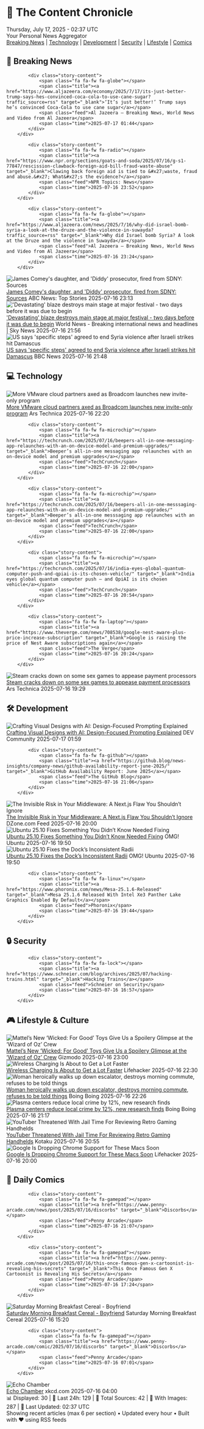 <!-- Processing 54 RSS feeds at 2025-07-17 02:37:17 UTC -->
<!-- Processing: XKCD -->
<!-- Processing: Penny Arcade -->
<!-- Processing: Cyanide & Happiness -->
<!-- Processing: Questionable Content -->
<!-- Processing: Dinosaur Comics -->
<!-- Processing: CNN Top Stories -->
<!-- Processing: BBC Breaking News -->
<!-- Processing: Al Jazeera Breaking News -->
<!-- Processing: Reuters World News -->
<!-- Processing: Associated Press Breaking -->
<!-- Processing: ABC News Breaking -->
<!-- Processing: Sky News World -->
<!-- Processing: TechCrunch -->
<!-- Processing: O'Reilly Radar -->
<!-- Processing: Slashdot -->
<!-- Processing: Dev.to -->
<!-- Processing: Phoronix Linux News -->
<!-- Processing: OMG! Ubuntu -->
<!-- Processing: Linux.com -->
<!-- Processing: InfoQ -->
<!-- Processing: DZone -->
<!-- Processing: Martin Fowler -->
<!-- Processing: Coding Horror -->
<!-- Processing: Lifehacker -->
<!-- Processing: Kotaku -->
<!-- Processing: Schneier on Security -->
<!-- Generated 5 new posts out of 26 feeds processed -->
<div class="newspaper-header">
    <h1 class="newspaper-title">📰 The Content Chronicle</h1>
    <div class="newspaper-date">Thursday, July 17, 2025 - 02:37 UTC</div>
    <div class="newspaper-subtitle">Your Personal News Aggregator</div>
</div>

<div class="newspaper-nav">
    <a href="#breaking">Breaking News</a> |
    <a href="#tech">Technology</a> |
    <a href="#dev">Development</a> |
    <a href="#security">Security</a> |
    <a href="#lifestyle">Lifestyle</a> |
    <a href="#webcomics">Comics</a>
</div>

<div class="news-section breaking-news" id="breaking">
<h2 class="section-header">🚨 Breaking News</h2>
<div class="stories-container">
<div class="story">
            
            <div class="story-content">
                <span class="fa fa-fw fa-globe"></span>
                <span class="title"><a href="https://www.aljazeera.com/economy/2025/7/17/its-just-better-trump-says-hes-convinced-coca-cola-to-use-cane-sugar?traffic_source=rss" target="_blank">‘It’s just better!’ Trump says he’s convinced Coca-Cola to use cane sugar</a></span>
                <span class="feed">Al Jazeera – Breaking News, World News and Video from Al Jazeera</span>
                <span class="time">2025-07-17 01:44</span>
            </div>
        </div>
<div class="story">
            
            <div class="story-content">
                <span class="fa fa-fw fa-radio"></span>
                <span class="title"><a href="https://www.npr.org/sections/goats-and-soda/2025/07/16/g-s1-77847/rescission-clawback-foreign-aid-bill-fraud-waste-abuse" target="_blank">Clawing back foreign aid is tied to &#x27;waste, fraud and abuse.&#x27; What&#x27;s the evidence?</a></span>
                <span class="feed">NPR Topics: News</span>
                <span class="time">2025-07-16 23:52</span>
            </div>
        </div>
<div class="story">
            
            <div class="story-content">
                <span class="fa fa-fw fa-globe"></span>
                <span class="title"><a href="https://www.aljazeera.com/news/2025/7/16/why-did-israel-bomb-syria-a-look-at-the-druze-and-the-violence-in-suwayda?traffic_source=rss" target="_blank">Why did Israel bomb Syria? A look at the Druze and the violence in Suwayda</a></span>
                <span class="feed">Al Jazeera – Breaking News, World News and Video from Al Jazeera</span>
                <span class="time">2025-07-16 23:24</span>
            </div>
        </div>
<div class="story">
            <img src="https://s.abcnews.com/images/US/comey-ap-er-250716_1752704952280_hpMain_4x3t_384.jpg" alt="James Comey&#x27;s daughter, and &#x27;Diddy&#x27; prosecutor, fired from SDNY: Sources" class="story-image" loading="lazy" onerror="this.style.display='none'">
            <div class="story-content">
                <span class="fa fa-fw fa-tv"></span>
                <span class="title"><a href="https://abcnews.go.com/US/maurene-comey-fired-doj-southern-district-new-york/story?id=123817739" target="_blank">James Comey&#x27;s daughter, and &#x27;Diddy&#x27; prosecutor, fired from SDNY: Sources</a></span>
                <span class="feed">ABC News: Top Stories</span>
                <span class="time">2025-07-16 23:13</span>
            </div>
        </div>
<div class="story">
            <img src="https://e3.365dm.com/25/07/1920x1080/skynews-tomorrowland-belgium_6966626.jpg?20250716234247" alt="&#x27;Devastating&#x27; blaze destroys main stage at major festival - two days before it was due to begin" class="story-image" loading="lazy" onerror="this.style.display='none'">
            <div class="story-content">
                <span class="fa fa-fw fa-satellite"></span>
                <span class="title"><a href="https://news.sky.com/story/tomorrowland-devastating-blaze-destroys-main-stage-at-major-festival-two-days-before-it-was-due-to-begin-13397743" target="_blank">&#x27;Devastating&#x27; blaze destroys main stage at major festival - two days before it was due to begin</a></span>
                <span class="feed">World News - Breaking international news and headlines | Sky News</span>
                <span class="time">2025-07-16 21:56</span>
            </div>
        </div>
<div class="story">
            <img src="https://ichef.bbci.co.uk/ace/standard/240/cpsprodpb/ebbf/live/adcf4f70-6291-11f0-b903-f515e3045d80.jpg" alt="US says &#x27;specific steps&#x27; agreed to end Syria violence after Israeli strikes hit Damascus" class="story-image" loading="lazy" onerror="this.style.display='none'">
            <div class="story-content">
                <span class="fa fa-fw fa-earth-americas"></span>
                <span class="title"><a href="https://www.bbc.com/news/articles/cp90l77187zo" target="_blank">US says &#x27;specific steps&#x27; agreed to end Syria violence after Israeli strikes hit Damascus</a></span>
                <span class="feed">BBC News</span>
                <span class="time">2025-07-16 21:48</span>
            </div>
        </div>
</div>
</div>
<div class="news-section tech-news" id="tech">
<h2 class="section-header">💻 Technology</h2>
<div class="stories-container">
<div class="story">
            <img src="https://cdn.arstechnica.net/wp-content/uploads/2025/07/GettyImages-1755494482-500x500.jpg" alt="More VMware cloud partners axed as Broadcom launches new invite-only program" class="story-image" loading="lazy" onerror="this.style.display='none'">
            <div class="story-content">
                <span class="fa fa-fw fa-cog"></span>
                <span class="title"><a href="https://arstechnica.com/information-technology/2025/07/more-vmware-cloud-partners-axed-as-broadcom-launches-new-invite-only-program/" target="_blank">More VMware cloud partners axed as Broadcom launches new invite-only program</a></span>
                <span class="feed">Ars Technica</span>
                <span class="time">2025-07-16 22:20</span>
            </div>
        </div>
<div class="story">
            
            <div class="story-content">
                <span class="fa fa-fw fa-microchip"></span>
                <span class="title"><a href="https://techcrunch.com/2025/07/16/beepers-all-in-one-messaging-app-relaunches-with-an-on-device-model-and-premium-upgrades/" target="_blank">Beeper’s all-in-one messaging app relaunches with an on-device model and premium upgrades</a></span>
                <span class="feed">TechCrunch</span>
                <span class="time">2025-07-16 22:00</span>
            </div>
        </div>
<div class="story">
            
            <div class="story-content">
                <span class="fa fa-fw fa-microchip"></span>
                <span class="title"><a href="https://techcrunch.com/2025/07/16/beepers-all-in-one-messsaging-app-relaunches-with-an-on-device-model-and-premium-upgrades/" target="_blank">Beeper’s all-in-one messsaging app relaunches with an on-device model and premium upgrades</a></span>
                <span class="feed">TechCrunch</span>
                <span class="time">2025-07-16 22:00</span>
            </div>
        </div>
<div class="story">
            
            <div class="story-content">
                <span class="fa fa-fw fa-microchip"></span>
                <span class="title"><a href="https://techcrunch.com/2025/07/16/india-eyes-global-quantum-computer-push-and-qpiai-is-its-chosen-vehicle/" target="_blank">India eyes global quantum computer push — and QpiAI is its chosen vehicle</a></span>
                <span class="feed">TechCrunch</span>
                <span class="time">2025-07-16 20:54</span>
            </div>
        </div>
<div class="story">
            
            <div class="story-content">
                <span class="fa fa-fw fa-laptop"></span>
                <span class="title"><a href="https://www.theverge.com/news/708538/google-nest-aware-plus-price-increase-subscription" target="_blank">Google is raising the price of Nest Aware subscriptions again</a></span>
                <span class="feed">The Verge</span>
                <span class="time">2025-07-16 20:24</span>
            </div>
        </div>
<div class="story">
            <img src="https://cdn.arstechnica.net/wp-content/uploads/2025/07/incest-500x500-1752693605.png" alt="Steam cracks down on some sex games to appease payment processors" class="story-image" loading="lazy" onerror="this.style.display='none'">
            <div class="story-content">
                <span class="fa fa-fw fa-cog"></span>
                <span class="title"><a href="https://arstechnica.com/gaming/2025/07/steam-cracks-down-on-some-sex-games-to-appease-payment-processors/" target="_blank">Steam cracks down on some sex games to appease payment processors</a></span>
                <span class="feed">Ars Technica</span>
                <span class="time">2025-07-16 19:29</span>
            </div>
        </div>
</div>
</div>
<div class="news-section dev-news" id="dev">
<h2 class="section-header">🛠️ Development</h2>
<div class="stories-container">
<div class="story">
            <img src="https://media2.dev.to/dynamic/image/width=800%2Cheight=%2Cfit=scale-down%2Cgravity=auto%2Cformat=auto/https%3A%2F%2Fdev-to-uploads.s3.amazonaws.com%2Fuploads%2Farticles%2Fqhvs6dwpzm7uxsu3low8.png" alt="Crafting Visual Designs with AI: Design-Focused Prompting Explained" class="story-image" loading="lazy" onerror="this.style.display='none'">
            <div class="story-content">
                <span class="fa fa-fw fa-code"></span>
                <span class="title"><a href="https://dev.to/david_ocean_d-libro/crafting-visual-designs-with-ai-design-focused-prompting-explained-4909" target="_blank">Crafting Visual Designs with AI: Design-Focused Prompting Explained</a></span>
                <span class="feed">DEV Community</span>
                <span class="time">2025-07-17 01:59</span>
            </div>
        </div>
<div class="story">
            
            <div class="story-content">
                <span class="fa fa-fw fa-github"></span>
                <span class="title"><a href="https://github.blog/news-insights/company-news/github-availability-report-june-2025/" target="_blank">GitHub Availability Report: June 2025</a></span>
                <span class="feed">The GitHub Blog</span>
                <span class="time">2025-07-16 21:06</span>
            </div>
        </div>
<div class="story">
            <img src="https://dz2cdn1.dzone.com/thumbnail?fid=18519324&w=600" alt="The Invisible Risk in Your Middleware: A Next.js Flaw You Shouldn’t Ignore" class="story-image" loading="lazy" onerror="this.style.display='none'">
            <div class="story-content">
                <span class="fa fa-fw fa-newspaper"></span>
                <span class="title"><a href="https://dzone.com/articles/nextjs-middleware-vulnerability" target="_blank">The Invisible Risk in Your Middleware: A Next.js Flaw You Shouldn’t Ignore</a></span>
                <span class="feed">DZone.com Feed</span>
                <span class="time">2025-07-16 20:00</span>
            </div>
        </div>
<div class="story">
            <img src="https://i0.wp.com/www.omgubuntu.co.uk/wp-content/uploads/2025/07/fix-over.jpg?resize=406%2C232&amp;ssl=1" alt="Ubuntu 25.10 Fixes Something You Didn’t Know Needed Fixing" class="story-image" loading="lazy" onerror="this.style.display='none'">
            <div class="story-content">
                <span class="fa fa-fw fa-ubuntu"></span>
                <span class="title"><a href="https://www.omgubuntu.co.uk/2025/07/ubuntu-25-10-gives-the-dock-a-rounder-radii" target="_blank">Ubuntu 25.10 Fixes Something You Didn’t Know Needed Fixing</a></span>
                <span class="feed">OMG! Ubuntu</span>
                <span class="time">2025-07-16 19:50</span>
            </div>
        </div>
<div class="story">
            <img src="https://i0.wp.com/www.omgubuntu.co.uk/wp-content/uploads/2025/07/fix-over.jpg?resize=406%2C232&amp;ssl=1" alt="Ubuntu 25.10 Fixes the Dock’s Inconsistent Radii" class="story-image" loading="lazy" onerror="this.style.display='none'">
            <div class="story-content">
                <span class="fa fa-fw fa-ubuntu"></span>
                <span class="title"><a href="https://www.omgubuntu.co.uk/2025/07/ubuntu-25-10-gives-the-dock-a-rounder-radii" target="_blank">Ubuntu 25.10 Fixes the Dock’s Inconsistent Radii</a></span>
                <span class="feed">OMG! Ubuntu</span>
                <span class="time">2025-07-16 19:50</span>
            </div>
        </div>
<div class="story">
            
            <div class="story-content">
                <span class="fa fa-fw fa-linux"></span>
                <span class="title"><a href="https://www.phoronix.com/news/Mesa-25.1.6-Released" target="_blank">Mesa 25.1.6 Released With Intel Xe3 Panther Lake Graphics Enabled By Default</a></span>
                <span class="feed">Phoronix</span>
                <span class="time">2025-07-16 19:44</span>
            </div>
        </div>
</div>
</div>
<div class="news-section security-news" id="security">
<h2 class="section-header">🔒 Security</h2>
<div class="stories-container">
<div class="story">
            
            <div class="story-content">
                <span class="fa fa-fw fa-lock"></span>
                <span class="title"><a href="https://www.schneier.com/blog/archives/2025/07/hacking-trains.html" target="_blank">Hacking Trains</a></span>
                <span class="feed">Schneier on Security</span>
                <span class="time">2025-07-16 16:57</span>
            </div>
        </div>
</div>
</div>
<div class="news-section lifestyle-news" id="lifestyle">
<h2 class="section-header">🎮 Lifestyle & Culture</h2>
<div class="stories-container">
<div class="story">
            <img src="https://gizmodo.com/app/uploads/2025/07/Wicked-for-good-Mattel-Dorothy-Glinda.jpg" alt="Mattel’s New ‘Wicked: For Good’ Toys Give Us a Spoilery Glimpse at the ‘Wizard of Oz’ Crew" class="story-image" loading="lazy" onerror="this.style.display='none'">
            <div class="story-content">
                <span class="fa fa-fw fa-computer"></span>
                <span class="title"><a href="https://gizmodo.com/mattels-new-wicked-for-good-toys-give-us-a-spoilery-glimpse-at-the-wizard-of-oz-crew-2000630251" target="_blank">Mattel’s New ‘Wicked: For Good’ Toys Give Us a Spoilery Glimpse at the ‘Wizard of Oz’ Crew</a></span>
                <span class="feed">Gizmodo</span>
                <span class="time">2025-07-16 23:00</span>
            </div>
        </div>
<div class="story">
            <img src="https://lifehacker.com/imagery/articles/01K0AC6FNC542X16P35F0PCJNW/hero-image.png" alt="Wireless Charging Is About to Get a Lot Faster" class="story-image" loading="lazy" onerror="this.style.display='none'">
            <div class="story-content">
                <span class="fa fa-fw fa-life-ring"></span>
                <span class="title"><a href="https://lifehacker.com/tech/qi2-wireless-charging-upgrade?utm_medium=RSS" target="_blank">Wireless Charging Is About to Get a Lot Faster</a></span>
                <span class="feed">Lifehacker</span>
                <span class="time">2025-07-16 22:30</span>
            </div>
        </div>
<div class="story">
            <img src="https://i0.wp.com/boingboing.net/wp-content/uploads/2025/07/escalator.jpg?fit=1200%2C675&amp;quality=60&amp;ssl=1" alt="Woman heroically walks up down escalator, destroys morning commute, refuses to be told things" class="story-image" loading="lazy" onerror="this.style.display='none'">
            <div class="story-content">
                <span class="fa fa-fw fa-arrow-right"></span>
                <span class="title"><a href="https://boingboing.net/2025/07/16/woman-heroically-walks-up-down-escalator-destroys-morning-commute-refuses-to-be-told-things.html" target="_blank">Woman heroically walks up down escalator, destroys morning commute, refuses to be told things</a></span>
                <span class="feed">Boing Boing</span>
                <span class="time">2025-07-16 22:26</span>
            </div>
        </div>
<div class="story">
            <img src="https://i0.wp.com/boingboing.net/wp-content/uploads/2025/07/plasma.jpg?fit=1200%2C800&amp;quality=60&amp;ssl=1" alt="Plasma centers reduce local crime by 12%, new research finds" class="story-image" loading="lazy" onerror="this.style.display='none'">
            <div class="story-content">
                <span class="fa fa-fw fa-arrow-right"></span>
                <span class="title"><a href="https://boingboing.net/2025/07/16/plasma-centers-reduce-local-crime-by-12-new-research-finds.html" target="_blank">Plasma centers reduce local crime by 12%, new research finds</a></span>
                <span class="feed">Boing Boing</span>
                <span class="time">2025-07-16 21:17</span>
            </div>
        </div>
<div class="story">
            <img src="https://i.kinja-img.com/image/upload/c_fit,q_80,w_636/98b04c3e344042eeca84f943fe1450c4.jpg" alt="YouTuber Threatened With Jail Time For Reviewing Retro Gaming Handhelds" class="story-image" loading="lazy" onerror="this.style.display='none'">
            <div class="story-content">
                <span class="fa fa-fw fa-gamepad"></span>
                <span class="title"><a href="https://kotaku.com/youtuber-retro-gaming-jail-time-italy-once-were-nerd-1851786451" target="_blank">YouTuber Threatened With Jail Time For Reviewing Retro Gaming Handhelds</a></span>
                <span class="feed">Kotaku</span>
                <span class="time">2025-07-16 20:55</span>
            </div>
        </div>
<div class="story">
            <img src="https://lifehacker.com/imagery/articles/01K0A7FGW7YP1R71VWVKK92ERM/hero-image.png" alt="Google Is Dropping Chrome Support for These Macs Soon" class="story-image" loading="lazy" onerror="this.style.display='none'">
            <div class="story-content">
                <span class="fa fa-fw fa-life-ring"></span>
                <span class="title"><a href="https://lifehacker.com/tech/chrome-will-stop-working-on-these-macs-soon?utm_medium=RSS" target="_blank">Google Is Dropping Chrome Support for These Macs Soon</a></span>
                <span class="feed">Lifehacker</span>
                <span class="time">2025-07-16 20:00</span>
            </div>
        </div>
</div>
</div>
<div class="news-section webcomics-section" id="webcomics">
<h2 class="section-header">🎨 Daily Comics</h2>
<div class="stories-container">
<div class="story">
            
            <div class="story-content">
                <span class="fa fa-fw fa-gamepad"></span>
                <span class="title"><a href="https://www.penny-arcade.com/news/post/2025/07/16/discorbs" target="_blank">Discorbs</a></span>
                <span class="feed">Penny Arcade</span>
                <span class="time">2025-07-16 21:07</span>
            </div>
        </div>
<div class="story">
            
            <div class="story-content">
                <span class="fa fa-fw fa-gamepad"></span>
                <span class="title"><a href="https://www.penny-arcade.com/news/post/2025/07/16/this-once-famous-gen-x-cartoonist-is-revealing-his-secrets" target="_blank">This Once Famous Gen X Cartoonist is Revealing His Secrets</a></span>
                <span class="feed">Penny Arcade</span>
                <span class="time">2025-07-16 17:24</span>
            </div>
        </div>
<div class="story">
            <img src="https://www.smbc-comics.com/comics/1752556983-20250717.png" alt="Saturday Morning Breakfast Cereal - Boyfriend" class="story-image" loading="lazy" onerror="this.style.display='none'">
            <div class="story-content">
                <span class="fa fa-fw fa-smile"></span>
                <span class="title"><a href="https://www.smbc-comics.com/comic/boyfriend" target="_blank">Saturday Morning Breakfast Cereal - Boyfriend</a></span>
                <span class="feed">Saturday Morning Breakfast Cereal</span>
                <span class="time">2025-07-16 15:20</span>
            </div>
        </div>
<div class="story">
            
            <div class="story-content">
                <span class="fa fa-fw fa-gamepad"></span>
                <span class="title"><a href="https://www.penny-arcade.com/comic/2025/07/16/discorbs" target="_blank">Discorbs</a></span>
                <span class="feed">Penny Arcade</span>
                <span class="time">2025-07-16 07:01</span>
            </div>
        </div>
<div class="story">
            <img src="https://imgs.xkcd.com/comics/echo_chamber.png" alt="Echo Chamber" class="story-image" loading="lazy" onerror="this.style.display='none'">
            <div class="story-content">
                <span class="fa fa-fw fa-laugh"></span>
                <span class="title"><a href="https://xkcd.com/3116/" target="_blank">Echo Chamber</a></span>
                <span class="feed">xkcd.com</span>
                <span class="time">2025-07-16 04:00</span>
            </div>
        </div>
</div>
</div>

<div class="newspaper-footer">
    <div class="stats">
        📊 Displayed: 30 | 📅 Last 24h: 129 | 📡 Total Sources: 42 | 📸 With Images: 287 |
        🔄 Last Updated: 02:37 UTC
    </div>
    <div class="footer-note">
        Showing recent articles (max 6 per section) • Updated every hour • Built with ❤️ using RSS feeds
    </div>
</div>
